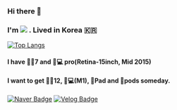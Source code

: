 ### Hi there 👋

### I'm <img src = "https://img.shields.io/badge/Jackson-000000?style=flat-square&logo=Apple&logoColor=white&"> . Lived in Korea 🇰🇷

[![Top Langs](https://github-readme-stats.vercel.app/api/top-langs/?username=JacksonPK&layout=compact&theme=dracula)](https://github.com/JacksonPK/github-readme-stats)

#### I have 🍎📱7 and 🍎💻 pro(Retina-15inch, Mid 2015)
#### I want to get 🍎📱12, 🍎💻(M1), 🍎Pad and 🍎pods someday.


[![Naver Badge](https://img.shields.io/badge/Naver-03C75A?style=flat-square&logo=Naver&logoColor=white&link=mailto:rarebook92@naver.com)](mailto:rarebook92@naver.com) [![Velog Badge](http://img.shields.io/badge/-Velog-20c997?&style=flat&link=https://velog.io/@rarebook92)](https://velog.io/@rarebook92)




<!--
**JacksonPk/JacksonPK** is a ✨ _special_ ✨ repository because its `README.md` (this file) appears on your GitHub profile.

Here are some ideas to get you started:

